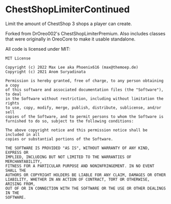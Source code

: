 # ChestShopLimiterContinued

Limit the amount of ChestShop 3 shops a player can create.

Forked from DrOreo002's ChestShopLimiterPremium. Also includes classes that were originally in OreoCore to make it usable standalone.

All code is licensed under MIT:

```
MIT License

Copyright (c) 2022 Max Lee aka Phoenix616 (max@themoep.de)
Copyright (c) 2021 Anom Suryadinata

Permission is hereby granted, free of charge, to any person obtaining a copy
of this software and associated documentation files (the "Software"), to deal
in the Software without restriction, including without limitation the rights
to use, copy, modify, merge, publish, distribute, sublicense, and/or sell
copies of the Software, and to permit persons to whom the Software is
furnished to do so, subject to the following conditions:

The above copyright notice and this permission notice shall be included in all
copies or substantial portions of the Software.

THE SOFTWARE IS PROVIDED "AS IS", WITHOUT WARRANTY OF ANY KIND, EXPRESS OR
IMPLIED, INCLUDING BUT NOT LIMITED TO THE WARRANTIES OF MERCHANTABILITY,
FITNESS FOR A PARTICULAR PURPOSE AND NONINFRINGEMENT. IN NO EVENT SHALL THE
AUTHORS OR COPYRIGHT HOLDERS BE LIABLE FOR ANY CLAIM, DAMAGES OR OTHER
LIABILITY, WHETHER IN AN ACTION OF CONTRACT, TORT OR OTHERWISE, ARISING FROM,
OUT OF OR IN CONNECTION WITH THE SOFTWARE OR THE USE OR OTHER DEALINGS IN THE
SOFTWARE.

```
